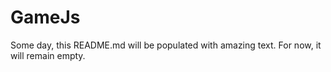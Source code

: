 # GameJs
Some day, this README.md will be populated with amazing text. For now, it will remain empty.